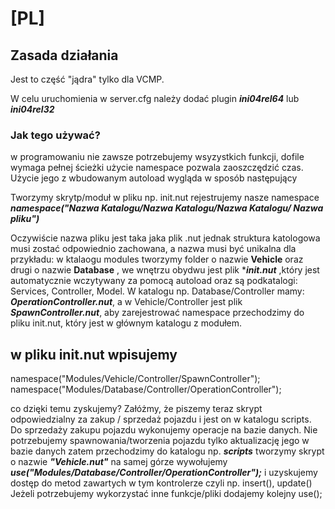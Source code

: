 # [PL]
## Zasada działania
 Jest to część "jądra" tylko dla VCMP. 

 W celu uruchomienia w server.cfg należy dodać plugin ***ini04rel64*** lub ***ini04rel32***
### Jak tego używać? 
 w programowaniu nie zawsze potrzebujemy wsyzystkich funkcji, dofile wymaga pełnej ścieżki użycie namespace pozwala zaoszczędzić czas. Użycie jego z wbudowanym autoload wygląda w sposób następujący 

 Tworzymy skrytp/moduł w pliku np. init.nut rejestrujemy nasze namespace ***namespace("Nazwa Katalogu/Nazwa Katalogu/Nazwa Katalogu/ Nazwa pliku")***

 Oczywiście nazwa pliku jest taka jaka plik .nut jednak struktura katologowa musi zostać odpowiednio zachowana, a nazwa musi być unikalna dla przykładu:
 w ktalaogu modules tworzymy folder o nazwie **Vehicle** oraz drugi o nazwie **Database** , we wnętrzu obydwu jest plik ****init.nut*** ,który jest automatycznie wczytywany za pomocą autoload oraz są podkatalogi: Services, Controller, Model.
 W katalogu np. Database/Controller mamy: ***OperationController.nut***, a w  Vehicle/Controller jest plik ***SpawnController.nut***, aby zarejestrować namespace przechodzimy do pliku init.nut, który jest w głównym katalogu z modułem.
## w pliku init.nut wpisujemy 
 namespace("Modules/Vehicle/Controller/SpawnController"); 
 namespace("Modules/Database/Controller/OperationController");

co dzięki temu zyskujemy? Załóżmy, że piszemy teraz skrypt odpowiedzialny za zakup / sprzedaż pojazdu i jest on w katalogu scripts. 
Do sprzedaży zakupu pojazdu wykonujemy operacje na bazie danych.
Nie potrzebujemy spawnowania/tworzenia pojazdu tylko aktualizację jego w bazie danych 
zatem przechodzimy do katalogu np. ***scripts*** tworzymy skrypt o nazwie ***"Vehicle.nut"*** na samej górze wywołujemy ***use("Modules/Database/Controller/OperationController");*** 
i uzyskujemy dostęp do metod zawartych w tym kontrolerze czyli np. insert(), update()
Jeżeli potrzebujemy wykorzystać inne funkcje/pliki dodajemy kolejny use();